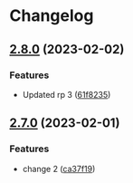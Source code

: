 # Changelog

## [2.8.0](https://github.com/youngcm2/u4ic-test/compare/core-2.7.0...core-2.8.0) (2023-02-02)


### Features

* Updated rp 3 ([61f8235](https://github.com/youngcm2/u4ic-test/commit/61f82355a8b7a9afa091d9d0621dcdb2d5d4c05f))

## [2.7.0](https://github.com/youngcm2/u4ic-test/compare/core-v2.6.2...core-2.7.0) (2023-02-01)


### Features

* change 2 ([ca37f19](https://github.com/youngcm2/u4ic-test/commit/ca37f19ed0de61a749b7c6a438dd195d10146e61))
